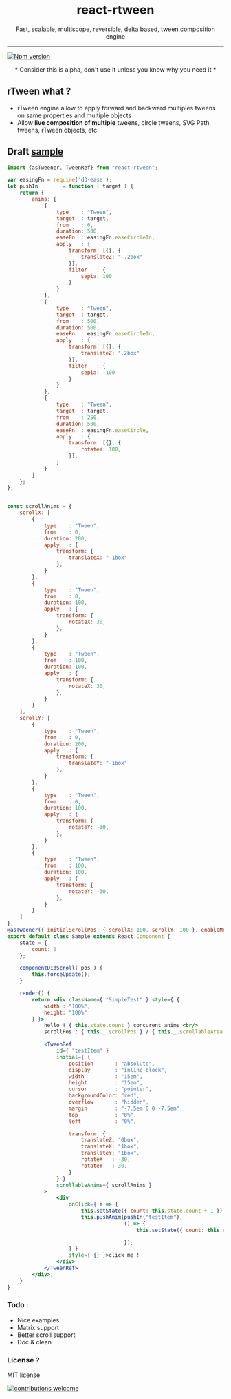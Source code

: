 <h1 align="center">react-rtween</h1>
<p align="center">Fast, scalable, multiscope, reversible, delta based, tween composition engine</p>

___

<a href="https://www.npmjs.com/package/react-rtween">
<img src="https://img.shields.io/npm/v/react-rtween.svg" alt="Npm version" /></a>

<p align="center">* Consider this is alpha, don't use it unless you know why you need it *</p>

## rTween what ?

- rTween engine allow to apply forward and backward multiples tweens on same properties and multiple objects
- Allow **live composition of multiple** tweens, circle tweens, SVG Path tweens, rTween objects, etc

## Draft [sample](http://htmlpreview.github.io/?https://github.com/n8tz/react-rtween/blob/master/samples/index.html)

```jsx
import {asTweener, TweenRef} from "react-rtween";

var easingFn = require('d3-ease');
let pushIn        = function ( target ) {
	return {
		anims: [
			{
				type    : "Tween",
				target  : target,
				from    : 0,
				duration: 500,
				easeFn  : easingFn.easeCircleIn,
				apply   : {
					transform: [{}, {
						translateZ: "-.2box"
					}],
					filter   : {
						sepia: 100
					}
				}
			},
			{
				type    : "Tween",
				target  : target,
				from    : 500,
				duration: 500,
				easeFn  : easingFn.easeCircleIn,
				apply   : {
					transform: [{}, {
						translateZ: ".2box"
					}],
					filter   : {
						sepia: -100
					}
				}
			},
			{
				type    : "Tween",
				target  : target,
				from    : 250,
				duration: 500,
				easeFn  : easingFn.easeCircle,
				apply   : {
					transform: [{}, {
						rotateY: 180,
					}],
				}
			}
		]
	};
};


const scrollAnims = {
	scrollX: [
		{
			type    : "Tween",
			from    : 0,
			duration: 200,
			apply   : {
				transform: {
					translateX: "-1box"
				},
			}
		},
		{
			type    : "Tween",
			from    : 0,
			duration: 100,
			apply   : {
				transform: {
					rotateX: 30,
				},
			}
		},
		{
			type    : "Tween",
			from    : 100,
			duration: 100,
			apply   : {
				transform: {
					rotateX: 30,
				},
			}
		}
	],
	scrollY: [
		{
			type    : "Tween",
			from    : 0,
			duration: 200,
			apply   : {
				transform: {
					translateY: "-1box"
				},
			}
		},
		{
			type    : "Tween",
			from    : 0,
			duration: 100,
			apply   : {
				transform: {
					rotateY: -30,
				},
			}
		},
		{
			type    : "Tween",
			from    : 100,
			duration: 100,
			apply   : {
				transform: {
					rotateY: -30,
				},
			}
		}
	]
};
@asTweener({ initialScrollPos: { scrollX: 100, scrollY: 100 }, enableMouseDrag: true })
export default class Sample extends React.Component {
	state = {
		count: 0
	};

	componentDidScroll( pos ) {
		this.forceUpdate();
	}

	render() {
		return <div className={ "SimpleTest" } style={ {
			width : "100%",
			height: "100%"
		} }>
			hello ! { this.state.count } concurent anims <br/>
			scrollPos : { this._.scrollPos } / { this._.scrollableArea }

			<TweenRef
				id={ "testItem" }
				initial={ {
					position       : "absolute",
					display        : "inline-block",
					width          : "15em",
					height         : "15em",
					cursor         : "pointer",
					backgroundColor: "red",
					overflow       : "hidden",
					margin         : "-7.5em 0 0 -7.5em",
					top            : "0%",
					left           : "0%",

					transform: {
						translateZ: "0box",
						translateX: "1box",
						translateY: "1box",
						rotateX   : -30,
						rotateY   : 30,
					}
				} }
				scrollableAnims={ scrollAnims }
			>
				<div
					onClick={ e => {
						this.setState({ count: this.state.count + 1 })
						this.pushAnim(pushIn("testItem"),
						              () => {
							              this.setState({ count: this.state.count - 1 })

						              });
					} }
					style={ {} }>click me !
				</div>
			</TweenRef>
		</div>;
	}
}

```

### Todo :

- Nice examples 
- Matrix support
- Better scroll support
- Doc & clean

### License ?

MIT license

[![contributions welcome](https://img.shields.io/badge/contributions-welcome-brightgreen.svg?style=flat)](#)
